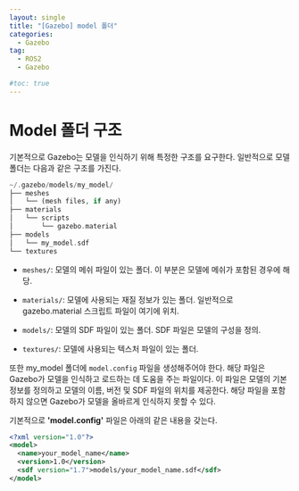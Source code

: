 ```yaml
---
layout: single
title: "[Gazebo] model 폴더"
categories:
  - Gazebo
tag:
  - ROS2
  - Gazebo

#toc: true
---
```


# Model 폴더 구조
기본적으로 Gazebo는 모델을 인식하기 위해 특정한 구조를 요구한다.
일반적으로 모델 폴더는 다음과 같은 구조를 가진다.

```php
~/.gazebo/models/my_model/
├── meshes
│   └── (mesh files, if any)
├── materials
│   └── scripts
│       └── gazebo.material
├── models
│   └── my_model.sdf
└── textures
```

- ```meshes/```: 모델의 메쉬 파일이 있는 폴더. 이 부분은 모델에 메쉬가 포함된 경우에 해당.

- ```materials/```: 모델에 사용되는 재질 정보가 있는 폴더. 일반적으로 gazebo.material 스크립트 파일이 여기에 위치.

- ```models/```: 모델의 SDF 파일이 있는 폴더. SDF 파일은 모델의 구성을 정의.

- ```textures/```: 모델에 사용되는 텍스처 파일이 있는 폴더.

또한 my_model 폴더에 ```model.config``` 파일을 생성해주어야 한다. 해당 파일은 Gazebo가 모델을 인식하고 로드하는 데 도움을 주는 파일이다. 이 파일은 모델의 기본 정보를 정의하고 모델의 이름, 버전 및 SDF 파일의 위치를 제공한다. 해당 파일을 포함하지 않으면 Gazebo가 모델을 올바르게 인식하지 못할 수 있다.

기본적으로 **'model.config'** 파일은 아래의 같은 내용을 갖는다.

```xml
<?xml version="1.0"?>
<model>
  <name>your_model_name</name>
  <version>1.0</version>
  <sdf version="1.7">models/your_model_name.sdf</sdf>
</model>
```